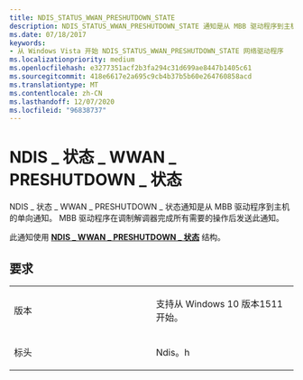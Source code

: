 ```yaml
---
title: NDIS_STATUS_WWAN_PRESHUTDOWN_STATE
description: NDIS_STATUS_WWAN_PRESHUTDOWN_STATE 通知是从 MBB 驱动程序到主机的单向通知。
ms.date: 07/18/2017
keywords:
- 从 Windows Vista 开始 NDIS_STATUS_WWAN_PRESHUTDOWN_STATE 网络驱动程序
ms.localizationpriority: medium
ms.openlocfilehash: e3277351acf2b3fa294c31d699ae8447b1405c61
ms.sourcegitcommit: 418e6617e2a695c9cb4b37b5b60e264760858acd
ms.translationtype: MT
ms.contentlocale: zh-CN
ms.lasthandoff: 12/07/2020
ms.locfileid: "96838737"
---
```

# <a name="ndis_status_wwan_preshutdown_state"></a>NDIS \_ 状态 \_ WWAN \_ PRESHUTDOWN \_ 状态


NDIS \_ 状态 \_ WWAN \_ PRESHUTDOWN \_ 状态通知是从 MBB 驱动程序到主机的单向通知。 MBB 驱动程序在调制解调器完成所有需要的操作后发送此通知。

此通知使用 [**NDIS \_ WWAN \_ PRESHUTDOWN \_ 状态**](/windows-hardware/drivers/ddi/ndiswwan/ns-ndiswwan-_ndis_wwan_preshutdown_state) 结构。

<a name="requirements"></a>要求
------------

<table>
<colgroup>
<col width="50%" />
<col width="50%" />
</colgroup>
<tbody>
<tr class="odd">
<td><p>版本</p></td>
<td><p>支持从 Windows 10 版本1511开始。</p></td>
</tr>
<tr class="even">
<td><p>标头</p></td>
<td>Ndis。h</td>
</tr>
</tbody>
</table>

 

